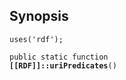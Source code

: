 ## Synopsis

<code>uses('rdf');</code>

<code>public static function <b>[[RDF]]::uriPredicates</b>()</code>

